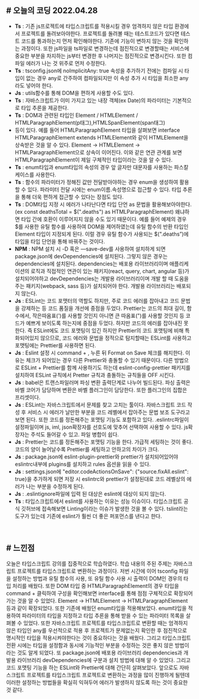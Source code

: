 ## # 오늘의 코딩 2022.04.28

- **Ts** : 기존 js프로젝트에 타입스크립트를 적용시킬 경우 엄격하지 않은 타입 환경에서 프로젝트를 돌려보아야한다. 프로젝트를 돌려볼 때는 테스트코드가 있다면 테스트 코드를 통과하는지 먼저 확인해야한다. 기존에 기능이 변하지 않는 것을 확인하는 과정이다. 또한 js파일을 ts파일로 변경하는데 점진적으로 변경할때는 서비스에 중요한 부분을 차지하는 js부터 변경한 후 나머지는 점진적으로 변경시킨다. 또한 컴파일 에러가 나는 것 위주로 먼저 수정한다.
- **Ts** : tsconfig.json에 noImplicitAny: true 속성을 추가하기 전에는 컴파일 시 타입이 없는 경우 any로 간주하여 컴파일되지만 이 속성 추가 시 타입을 최소한 any라도 넣어야 한다.
- **Js** : utils함수를 통해 DOM을 편하게 사용할 수도 있다.
- **Ts** : 자바스크립트가 이미 가지고 있는 내장 객체(ex Date)의 파라미터는 기본적으로 타입 추론을 제공한다.
- **Ts** : DOM과 관련된 타입인 Element / HTMLElement / HTMLParagraphElement(p태그),HTMLSpanElement(span태그)
-  등이 있다.  예를 들어 HTMLParagraphElement 타입을 살펴보면 interface HTMLParagraphElement extends HTMLElement와 같이 HTMLElement을 상속받은 것을 알 수 있다. Element -> HTMLElement -> HTMLParagraphElement으로 상속이 이어진다. 이와 같은 연관 관계를 보면 HTMLParagraphElement이 제일 구체적인 타입이라는 것을 알 수 있다.
- **Ts** : enum타입과 enum타입의 속성의 경우 앞 글자만 대문자를 사용하는 파스칼케이스를 사용한다.
- **Ts** : 함수의 파라미터가 정해진 값만 전달받아야하는 경우 enum을 생성하여 활용할 수 있다. 파라미터 전달 시에는 enum이름.속성명으로 접근할 수 있다. 타입 추론을 통해 더욱 편하게 접근할 수 있다는 장점도 있다.
- **Ts** : DOM타입 지정 시 에러가 나타난다면 타입 단언 as 문법을 활용해보아야한다. (ex const deathsTotal = $(".deaths") as HTMLParagraphElement) 왜냐하면 타입 간에 호환이 이루어지지 않을 수도 있기 때문이다. 예를 들어 예제의 경우 $를 사용한 유틸 함수를 사용하여 DOM을 제어하였는데 유틸 함수의 반환 타입인 Element 타입이 지정되게 된다. 이럴 경우 유틸 함수가 사용되는 $(".deaths”)에 타입을 타입 단언을 통해 바꿔주는 것이다.
- **NPM** : NPM 설치 시 -D 혹은 —save-dev를 사용하여 설치하게 되면 package.json에 devDependencies에 설치된다. 그렇지 않은 경우는 dependencies에 설치된다. dependencies는 배포용 라이브러리이며 애플리케이션의 로직과 직접적인 연관이 있는 패키지(react, query, chart, angular 등)가 설치되어야하고 devDependencies는 개발용 라이브러리이며 개발 할 때 도움을 주는 패키지(webpack, sass 등)가 설치되어야 한다. 개발용 라이브러리는 배포되지 않는다.
- **Js** : ESLint는 코드 포맷터의 역할도 하지만, 주로 코드 에러를 잡아내고 코드 문법을 강제하는 등 코드 품질을 개선에 중점을 두었다. Prettier는 코드의 최대 길이, 함수에서, 작은따옴표(')를 사용할 것인지 아니면 큰 따옴표(")를 사용할 것인지 등 코드가 예쁘게 보이도록 하는지에 중점을 두었다. 하지만 코드의 에러를 잡아내진 못한다. 즉 ESLint에도 코드 포맷팅이 있긴 하지만 Prettier의 코드 포맷팅에 비해 특화되어있지 않으므로, 코드 에러와 문법을 정적으로 탐지할때는 ESLint를 사용하고 포맷팅에는 Prettier를 사용하면 된다.
- **Js** : Eslint 설정 시 command + , 누른 뒤 Format on Save 체크를 해지한다. 이유는 체크가 되어있는 경우 다른 Prettier와 충돌할 수 있기 때문이다. 다른 방법으로 ESLint + Prettier를 함께 사용하기도 하는데 eslint-config-prettier 패키지를 설치하여 ESLint 규칙에서 Pretter 규칙과 충돌하는 규칙들을 OFF 시킨다.
- **Js** : babel은 트랜스파일러며 파싱 변환 출력단계로 나누어 빌드된다. 파싱 출력은 바벨 코어가 담당하며 변환은 바벨 플러그인이 담당한다. 또한 플러그인의 집합은 프리셋이다.
- **Js** : ESLint는 자바스크립트에서 문제를 찾고 고치는 툴이다. 자바스크립트 코드 작성 후 서비스 시 에러가 날만한 부분을 코드 레벨에서 잡아주는 문법 보조 도구라고 보면 된다. 또한 코드를 정돈해주는 포맷팅 기능도 포함하고 있다. .eslintrc파일이 설정파일이며 js, iml, json확장자를 선호도에 맞추어 선택하여 사용할 수 있다. js확장자는 주석도 들어갈 수 있고. 파일 병합이 쉽다.
- **Js** : Prettier는 코드를 정돈해주는 포맷팅 기능을 한다. 가급적 세팅하는 것이 좋다. 코드의 양이 늘어날수록 Prettier를 세팅하고 안하고의 차이가 크다.
- **Js** : package.json에 eslint-plugin-prettier와 prettier가 설치되어있어야 eslintrc내부에 plugins를 설치하고 rules 옵션을 읽을 수 있다.
- **Js** : settings.json에 "editor.codeActionsOnSave": {"source.fixAll.eslint": true}을 추가하게 되면 저장 시 eslintrc와 prettier가 설정된대로 코드 레벨상의 에러가 나는 부분을 수정하게 된다.
- **Js** : .eslintignore파일에 입력 된 대상은 eslint에 대상이 되지 않는다.
- **Ts** : 타입스크립트에서 eslint를 사용하는 이유는 성능 이슈이다. 타입스크립트 공식 깃허브에 접속해보면 Linting이라는 이슈가 발생한 것을 볼 수 있다. tslint라는 도구가 있는데 기존에 eslint가 훨씬 더 좋은 퍼포먼스를 낸다고 한다.

<br>

## # 느낀점

오늘은 타입스크립트 강의를 집중적으로 학습하였다. 학습 내용의 주된 주제는 자바스크립트 프로젝트를 타입스크립트로 변환하는 과정이다.
저번 시간에 이어 tsconfig 파일을 설정하는 방법과 유틸 함수의 사용, 또 유틸 함수 사용 시 출력이 DOM인 경우의 타입 처리를 배웠다.
또한 DOM 타입 중 HTMLParagraphElement의 경우 타입을 command + 클릭하여 구성을 확인해보면 interface를 통해 점점 구체적으로
확장되어 가는 것을 알 수 있었다. Element -> HTMLElement -> HTMLParagraphElement 등과 같이 확장되었다.
또한 기존에 배웠던 enum타입을 적용해보았다. enum타입을 적용하여 파라미터의 타입을 지정하고 타입 추론을 통해 받을 수 있는 파라미터 목록을 살펴볼 수 있었다.
또한 자바스크립트 프로젝트를 타입스크립트로 변환할 때는 엄격하지 않은 타입인 any를 우선적으로 적용 후 프로젝트가 문제없는지
확인한 후 점진적으로 명시적인 타입을 적용시켜야한다는 것이 중요하다는 것을 배웠다. 그리고 타입스크립트 전환 시에는 타입을 설정함과 동시에 기능적인 부분을
수정하는 것은 좋지 않은 방법이라는 것도 알게 되었다. 또 package.json에 배포용 라이브러리 dependencies과 개발용 라이브러리 devDependencies에 구분과 설치 방법에 대해 알 수 있었다. 그리고 코드 포맷팅 기능을 하는 ESLint와 Prettier에 대해 간단히 살펴보았다.
앞으로도 자바스크립트 프로젝트를 타입스크립트 프로젝트로 변환하는 과정을 많이 진행하게 될텐데 이러한 설정하는 방법들을 확실히 익혀두어 에러가 발생하지 않도록 하는 것이 중요한 것 같다.
